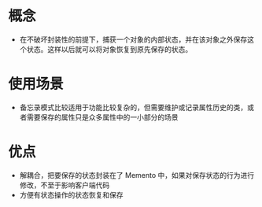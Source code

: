 # 概念
- 在不破坏封装性的前提下，捕获一个对象的内部状态，并在该对象之外保存这个状态。这样以后就可以将对象恢复到原先保存的状态。

# 使用场景
- 备忘录模式比较适用于功能比较复杂的，但需要维护或记录属性历史的类，或者需要保存的属性只是众多属性中的一小部分的场景

# 优点
- 解耦合，把要保存的状态封装在了 Memento 中，如果对保存状态的行为进行修改，不至于影响客户端代码
- 方便有状态操作的状态恢复和保存